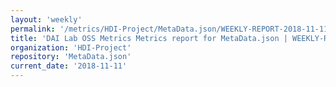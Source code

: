 ```yaml
---
layout: 'weekly'
permalink: '/metrics/HDI-Project/MetaData.json/WEEKLY-REPORT-2018-11-11'
title: 'DAI Lab OSS Metrics Metrics report for MetaData.json | WEEKLY-REPORT-2018-11-11'
organization: 'HDI-Project'
repository: 'MetaData.json'
current_date: '2018-11-11'
---
```

